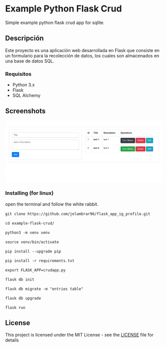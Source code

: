 # Example Python Flask Crud

Simple example python flask crud app for sqlite.

## Descripción

Este proyecto es una aplicación web desarrollada en Flask que consiste en un formulario para la recolección de datos, los cuales son almacenados en una base de datos SQL.

### Requisitos
- Python 3.x
- Flask
- SQL Alchemy


## Screenshots


![image](screenshots.png)  
 
 
### Installing (for linux)

open the terminal and follow the white rabbit.


```
git clone https://github.com/jelambrar96/flask_app_ig_profile.git
```
```
cd example-flask-crud/
```
```
python3 -m venv venv
```
```
source venv/bin/activate
```
```
pip install --upgrade pip
```
```
pip install -r requirements.txt
```
```
export FLASK_APP=crudapp.py
```
```
flask db init
```
```
flask db migrate -m "entries table"
```
```
flask db upgrade
```
```
flask run
```

## License

This project is licensed under the MIT License - see the [LICENSE](LICENSE) file for details
